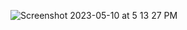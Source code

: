 ![Screenshot 2023-05-10 at 5 13 27 PM](https://github.com/shreyatpandey/Coding-Challenges/assets/32083899/7552ec79-21e4-4e41-9604-28a62ea037be)
